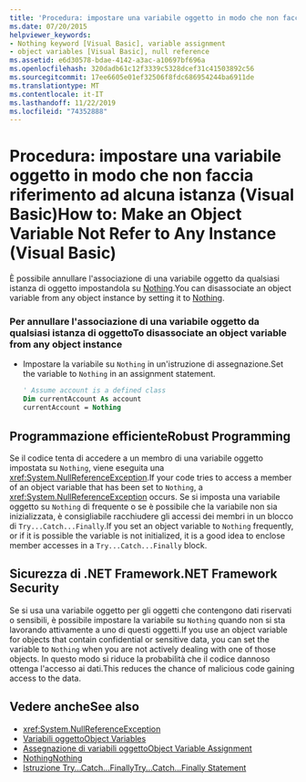 ```yaml
---
title: 'Procedura: impostare una variabile oggetto in modo che non faccia riferimento ad alcuna istanza'
ms.date: 07/20/2015
helpviewer_keywords:
- Nothing keyword [Visual Basic], variable assignment
- object variables [Visual Basic], null reference
ms.assetid: e6d30578-bdae-4142-a3ac-a10697bf696a
ms.openlocfilehash: 320dadb61c12f3339c5328dcef31c41503892c56
ms.sourcegitcommit: 17ee6605e01ef32506f8fdc686954244ba6911de
ms.translationtype: MT
ms.contentlocale: it-IT
ms.lasthandoff: 11/22/2019
ms.locfileid: "74352888"
---
```

# <a name="how-to-make-an-object-variable-not-refer-to-any-instance-visual-basic"></a><span data-ttu-id="cbfd0-102">Procedura: impostare una variabile oggetto in modo che non faccia riferimento ad alcuna istanza (Visual Basic)</span><span class="sxs-lookup"><span data-stu-id="cbfd0-102">How to: Make an Object Variable Not Refer to Any Instance (Visual Basic)</span></span>
<span data-ttu-id="cbfd0-103">È possibile annullare l'associazione di una variabile oggetto da qualsiasi istanza di oggetto impostandola su [Nothing](../../../../visual-basic/language-reference/nothing.md).</span><span class="sxs-lookup"><span data-stu-id="cbfd0-103">You can disassociate an object variable from any object instance by setting it to [Nothing](../../../../visual-basic/language-reference/nothing.md).</span></span>  
  
### <a name="to-disassociate-an-object-variable-from-any-object-instance"></a><span data-ttu-id="cbfd0-104">Per annullare l'associazione di una variabile oggetto da qualsiasi istanza di oggetto</span><span class="sxs-lookup"><span data-stu-id="cbfd0-104">To disassociate an object variable from any object instance</span></span>  
  
- <span data-ttu-id="cbfd0-105">Impostare la variabile su `Nothing` in un'istruzione di assegnazione.</span><span class="sxs-lookup"><span data-stu-id="cbfd0-105">Set the variable to `Nothing` in an assignment statement.</span></span>  
  
    ```vb  
    ' Assume account is a defined class  
    Dim currentAccount As account  
    currentAccount = Nothing  
    ```  
  
## <a name="robust-programming"></a><span data-ttu-id="cbfd0-106">Programmazione efficiente</span><span class="sxs-lookup"><span data-stu-id="cbfd0-106">Robust Programming</span></span>  
 <span data-ttu-id="cbfd0-107">Se il codice tenta di accedere a un membro di una variabile oggetto impostata su `Nothing`, viene eseguita una <xref:System.NullReferenceException>.</span><span class="sxs-lookup"><span data-stu-id="cbfd0-107">If your code tries to access a member of an object variable that has been set to `Nothing`, a <xref:System.NullReferenceException> occurs.</span></span> <span data-ttu-id="cbfd0-108">Se si imposta una variabile oggetto su `Nothing` di frequente o se è possibile che la variabile non sia inizializzata, è consigliabile racchiudere gli accessi dei membri in un blocco di `Try...Catch...Finally`.</span><span class="sxs-lookup"><span data-stu-id="cbfd0-108">If you set an object variable to `Nothing` frequently, or if it is possible the variable is not initialized, it is a good idea to enclose member accesses in a `Try...Catch...Finally` block.</span></span>  
  
## <a name="net-framework-security"></a><span data-ttu-id="cbfd0-109">Sicurezza di .NET Framework</span><span class="sxs-lookup"><span data-stu-id="cbfd0-109">.NET Framework Security</span></span>  
 <span data-ttu-id="cbfd0-110">Se si usa una variabile oggetto per gli oggetti che contengono dati riservati o sensibili, è possibile impostare la variabile su `Nothing` quando non si sta lavorando attivamente a uno di questi oggetti.</span><span class="sxs-lookup"><span data-stu-id="cbfd0-110">If you use an object variable for objects that contain confidential or sensitive data, you can set the variable to `Nothing` when you are not actively dealing with one of those objects.</span></span> <span data-ttu-id="cbfd0-111">In questo modo si riduce la probabilità che il codice dannoso ottenga l'accesso ai dati.</span><span class="sxs-lookup"><span data-stu-id="cbfd0-111">This reduces the chance of malicious code gaining access to the data.</span></span>  
  
## <a name="see-also"></a><span data-ttu-id="cbfd0-112">Vedere anche</span><span class="sxs-lookup"><span data-stu-id="cbfd0-112">See also</span></span>

- <xref:System.NullReferenceException>
- [<span data-ttu-id="cbfd0-113">Variabili oggetto</span><span class="sxs-lookup"><span data-stu-id="cbfd0-113">Object Variables</span></span>](../../../../visual-basic/programming-guide/language-features/variables/object-variables.md)
- [<span data-ttu-id="cbfd0-114">Assegnazione di variabili oggetto</span><span class="sxs-lookup"><span data-stu-id="cbfd0-114">Object Variable Assignment</span></span>](../../../../visual-basic/programming-guide/language-features/variables/object-variable-assignment.md)
- [<span data-ttu-id="cbfd0-115">Nothing</span><span class="sxs-lookup"><span data-stu-id="cbfd0-115">Nothing</span></span>](../../../../visual-basic/language-reference/nothing.md)
- [<span data-ttu-id="cbfd0-116">Istruzione Try...Catch...Finally</span><span class="sxs-lookup"><span data-stu-id="cbfd0-116">Try...Catch...Finally Statement</span></span>](../../../../visual-basic/language-reference/statements/try-catch-finally-statement.md)
